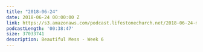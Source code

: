 ```yaml
---
title: "2018-06-24"
date: 2018-06-24 00:00:00 Z
link: https://s3.amazonaws.com/podcast.lifestonechurch.net/2018-06-24-music.mp3
podcastLength: '00:38:47'
size: 37033741
description: Beautiful Mess - Week 6
---
```

